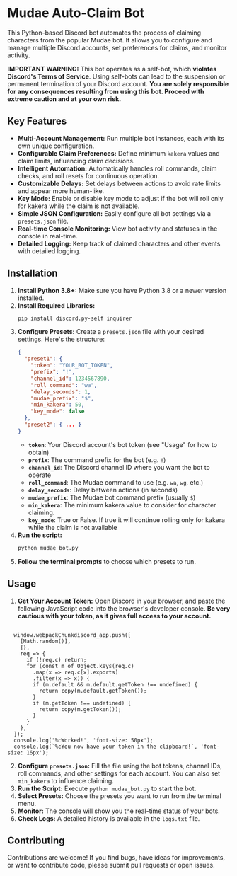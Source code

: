 # Mudae Auto-Claim Bot

This Python-based Discord bot automates the process of claiming characters from the popular Mudae bot. It allows you to configure and manage multiple Discord accounts, set preferences for claims, and monitor activity.

**IMPORTANT WARNING:** This bot operates as a self-bot, which **violates Discord's Terms of Service**. Using self-bots can lead to the suspension or permanent termination of your Discord account. **You are solely responsible for any consequences resulting from using this bot. Proceed with extreme caution and at your own risk.**

## Key Features

*   **Multi-Account Management:** Run multiple bot instances, each with its own unique configuration.
*   **Configurable Claim Preferences:** Define minimum `kakera` values and claim limits, influencing claim decisions.
*   **Intelligent Automation:** Automatically handles roll commands, claim checks, and roll resets for continuous operation.
*   **Customizable Delays:** Set delays between actions to avoid rate limits and appear more human-like.
*  **Key Mode:** Enable or disable key mode to adjust if the bot will roll only for kakera while the claim is not available.
*   **Simple JSON Configuration:** Easily configure all bot settings via a `presets.json` file.
*   **Real-time Console Monitoring:** View bot activity and statuses in the console in real-time.
*   **Detailed Logging:** Keep track of claimed characters and other events with detailed logging.

## Installation

1.  **Install Python 3.8+:** Make sure you have Python 3.8 or a newer version installed.
2.  **Install Required Libraries:**
    ```bash
    pip install discord.py-self inquirer
    ```
3.  **Configure Presets:**
    Create a `presets.json` file with your desired settings. Here's the structure:
    ```json
    {
      "preset1": {
        "token": "YOUR_BOT_TOKEN",
        "prefix": "!",
        "channel_id": 1234567890,
        "roll_command": "wa",
        "delay_seconds": 1,
        "mudae_prefix": "$",
        "min_kakera": 50,
        "key_mode": false
      },
      "preset2": { ... }
    }
    ```
    *   **`token`**:  Your Discord account's bot token (see "Usage" for how to obtain)
    *   **`prefix`**:  The command prefix for the bot (e.g. `!`)
    *   **`channel_id`**: The Discord channel ID where you want the bot to operate
    *   **`roll_command`**: The Mudae command to use (e.g. `wa`, `wg`, etc.)
    *   **`delay_seconds`**: Delay between actions (in seconds)
    *   **`mudae_prefix`**: The Mudae bot command prefix (usually `$`)
    *   **`min_kakera`**: The minimum kakera value to consider for character claiming.
    *   **`key_mode`**: True or False. If true it will continue rolling only for kakera while the claim is not available
4.  **Run the script:**
    ```bash
    python mudae_bot.py
    ```
5.  **Follow the terminal prompts** to choose which presets to run.

## Usage

1.  **Get Your Account Token:** Open Discord in your browser, and paste the following JavaScript code into the browser's developer console. **Be very cautious with your token, as it gives full access to your account.**
 ```

   window.webpackChunkdiscord_app.push([
     [Math.random()],
     {},
     req => {
       if (!req.c) return;
       for (const m of Object.keys(req.c)
         .map(x => req.c[x].exports)
         .filter(x => x)) {
         if (m.default && m.default.getToken !== undefined) {
           return copy(m.default.getToken());
         }
         if (m.getToken !== undefined) {
           return copy(m.getToken());
         }
       }
     },
   ]);
   console.log('%cWorked!', 'font-size: 50px');
   console.log(`%cYou now have your token in the clipboard!`, 'font-size: 16px');

 ```
 
2.  **Configure `presets.json`:** Fill the file using the bot tokens, channel IDs, roll commands, and other settings for each account. You can also set `min_kakera` to influence claiming.
3.  **Run the Script:** Execute `python mudae_bot.py` to start the bot.
4.  **Select Presets:** Choose the presets you want to run from the terminal menu.
5.  **Monitor:** The console will show you the real-time status of your bots.
6.  **Check Logs:** A detailed history is available in the `logs.txt` file.

 

## Contributing

Contributions are welcome! If you find bugs, have ideas for improvements, or want to contribute code, please submit pull requests or open issues.
